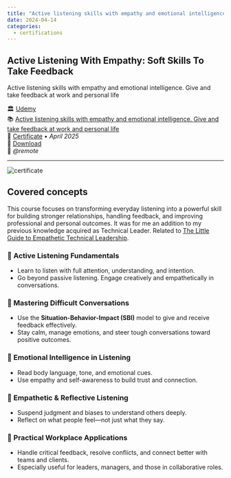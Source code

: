 ```yaml
---
title: "Active listening skills with empathy and emotional intelligence"
date: 2024-04-14
categories:
  - certifications
---
```

## Active Listening With Empathy: Soft Skills To Take Feedback

Active listening skills with empathy and emotional intelligence. Give and take feedback at work and personal life

🏛️ [Udemy](https://www.udemy.com/)  
📚 [Active listening skills with empathy and emotional intelligence. Give and take feedback at work and personal life](https://www.udemy.com/course/active-listening-skills)  
📜 [Certificate](https://www.udemy.com/certificate/UC-7289db6f-2618-4078-86e3-711f579a1497/) • _April 2025_  
💾 [Download](../UC-7289db6f-2618-4078-86e3-711f579a1497.pdf)  
📍 _@remote_  

---

![certificate](../UC-7289db6f-2618-4078-86e3-711f579a1497.jpg)

## Covered concepts

This course focuses on transforming everyday listening into a powerful skill for building stronger relationships, handling feedback, and improving professional and personal outcomes.
It was for me an addition to my previous knowledge acquired as Technical Leader. Related to [The Little Guide to Empathetic Technical Leadership](../../../../learnings/books/the-little-guide-to-empathetic-technical-leadership/overview/).

### 🎯 Active Listening Fundamentals
- Learn to listen with full attention, understanding, and intention.
- Go beyond passive listening. Engage creatively and empathetically in conversations.

### 💬 Mastering Difficult Conversations
- Use the **Situation-Behavior-Impact (SBI)** model to give and receive feedback effectively.
- Stay calm, manage emotions, and steer tough conversations toward positive outcomes.

### 🧠 Emotional Intelligence in Listening
- Read body language, tone, and emotional cues.
- Use empathy and self-awareness to build trust and connection.

### 🧏 Empathetic & Reflective Listening
- Suspend judgment and biases to understand others deeply.
- Reflect on what people feel—not just what they say.

### 💼 Practical Workplace Applications
- Handle critical feedback, resolve conflicts, and connect better with teams and clients.
- Especially useful for leaders, managers, and those in collaborative roles.
